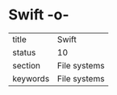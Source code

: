 # Swift -o-


|          |              |
| -------- | ------------ |
| title    | Swift        | 
| status   | 10           |
| section  | File systems |
| keywords | File systems |





